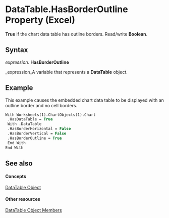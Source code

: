 
# DataTable.HasBorderOutline Property (Excel)

 **True** if the chart data table has outline borders. Read/write **Boolean**.


## Syntax

 _expression_. **HasBorderOutline**

 _expression_A variable that represents a  **DataTable** object.


## Example

This example causes the embedded chart data table to be displayed with an outline border and no cell borders.


```vb
With Worksheets(1).ChartObjects(1).Chart 
 .HasDataTable = True 
 With .DataTable 
 .HasBorderHorizontal = False 
 .HasBorderVertical = False 
 .HasBorderOutline = True 
 End With 
End With
```


## See also


#### Concepts


 [DataTable Object](aca0850b-2e72-cde9-b751-633876e1df99.md)
#### Other resources


 [DataTable Object Members](5a46944b-e7e6-ac7c-6b95-736975a0a3eb.md)
